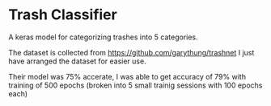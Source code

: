 # Trash Classifier
A keras model for categorizing trashes into 5 categories.

The dataset is collected from https://github.com/garythung/trashnet 
I just have arranged the dataset for easier use.

Their model was 75% accerate, I was able to get accuracy of 79% with training of 500 epochs (broken into 5 small trainig sessions with 100 epochs each)
